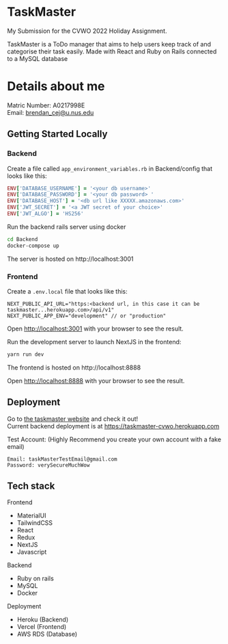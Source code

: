 # TaskMaster

My Submission for the CVWO 2022 Holiday Assignment.

TaskMaster is a ToDo manager that aims to help users keep track of and categorise their task easily. Made with React and Ruby on Rails connected to a MySQL database

# Details about me

Matric Number: A0217998E
</br>
Email: brendan_cej@u.nus.edu

## Getting Started Locally

### Backend

Create a file called ```app_environment_variables.rb``` in Backend/config that looks like this:
```ruby
ENV['DATABASE_USERNAME'] = '<your db username>'
ENV['DATABASE_PASSWORD'] = '<your db password> '
ENV['DATABASE_HOST'] = '<db url like XXXXX.amazonaws.com>'
ENV['JWT_SECRET'] = '<a JWT secret of your choice>'
ENV['JWT_ALGO'] = 'HS256'
```
Run the backend rails server using docker
```bash
cd Backend
docker-compose up
```
The server is hosted on http://localhost:3001
### Frontend

Create a ```.env.local``` file that looks like this:
```
NEXT_PUBLIC_API_URL="https:<backend url, in this case it can be taskmaster...herokuapp.com>/api/v1"
NEXT_PUBLIC_APP_ENV="development" // or "production"
```

Open [http://localhost:3001](http://localhost:3001) with your browser to see the result.


Run the development server to launch NextJS in the frontend:

```bash
yarn run dev
```

The frontend is hosted on http://localhost:8888

Open [http://localhost:8888](http://localhost:8888) with your browser to see the result.

## Deployment

Go to <a href="https://task-master-cvwo.vercel.app">the taskmaster website</a> and check it out!
</br>
Current backend deployment is at <a href="https://taskmaster-cvwo.herokuapp.com">https://taskmaster-cvwo.herokuapp.com</a>

Test Account: (Highly Recommend you create your own account with a fake email)
```
Email: taskMasterTestEmail@gmail.com
Password: verySecureMuchWow
```

## Tech stack
Frontend
- MaterialUI
- TailwindCSS
- React
- Redux
- NextJS
- Javascript

Backend
- Ruby on rails
- MySQL
- Docker

Deployment
- Heroku (Backend)
- Vercel (Frontend)
- AWS RDS (Database)
